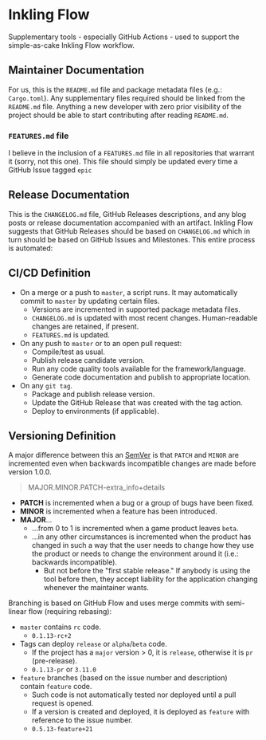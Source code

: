 # Inkling Flow

Supplementary tools - especially GitHub Actions - used to support the simple-as-cake Inkling Flow workflow.

## Maintainer Documentation

For us, this is the `README.md` file and package metadata files (e.g.: `Cargo.toml`). Any supplementary files required should be linked from the `README.md` file. Anything a new developer with zero prior visibility of the project should be able to start contributing after reading `README.md`.

### `FEATURES.md` file

I believe in the inclusion of a `FEATURES.md` file in all repositories that warrant it (sorry, not this one). This file should simply be updated every time a GitHub Issue tagged `epic` 

## Release Documentation

This is the `CHANGELOG.md` file, GitHub Releases descriptions, and any blog posts or release documentation accompanied with an artifact. Inkling Flow suggests that GitHub Releases should be based on `CHANGELOG.md` which in turn should be based on GitHub Issues and Milestones. This entire process is automated:

## CI/CD Definition

- On a merge or a push to `master`, a script runs. It may automatically commit to `master` by updating certain files.
  - Versions are incremented in supported package metadata files.
  - `CHANGELOG.md` is updated with most recent changes. Human-readable changes are retained, if present.
  - `FEATURES.md` is updated.
- On any push to `master` or to an open pull request:
  - Compile/test as usual.
  - Publish release candidate version.
  - Run any code quality tools available for the framework/language.
  - Generate code documentation and publish to appropriate location.
- On any `git tag`.
  - Package and publish release version.
  - Update the GitHub Release that was created with the tag action.
  - Deploy to environments (if applicable).

## Versioning Definition

A major difference between this an [SemVer](https://semver.org/) is that `PATCH` and `MINOR` are incremented even when backwards incompatible changes are made before version 1.0.0.

> MAJOR.MINOR.PATCH-extra_info+details

- **PATCH** is incremented when a bug or a group of bugs have been fixed.
- **MINOR** is incremented when a feature has been introduced.
- **MAJOR**...
  - ...from 0 to 1 is incremented when a game product leaves `beta`.
  - ...in any other circumstances is incremented when the product has changed in such a way that the user needs to change how they use the product or needs to change the environment around it (i.e.: backwards incompatible).
    - But not before the "first stable release." If anybody is using the tool before then, they accept liability for the application changing whenever the maintainer wants.

Branching is based on GitHub Flow and uses merge commits with semi-linear flow (requiring rebasing):

- `master` contains `rc` code.
  - `0.1.13-rc+2`
- Tags can deploy `release` or `alpha`/`beta` code.
  - If the project has a `major` version > 0, it is `release`, otherwise it is `pr` (pre-release).
  - `0.1.13-pr` or `3.11.0`
- `feature` branches (based on the issue number and description) contain `feature` code.
  - Such code is not automatically tested nor deployed until a pull request is opened.
  - If a version is created and deployed, it is deployed as `feature` with reference to the issue number.
  - `0.5.13-feature+21`
